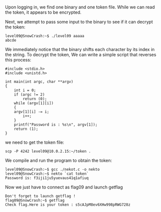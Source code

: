 Upon logging in, we find one binary and one token file. While we can read the token, it appears to be encrypted.

Next, we attempt to pass some input to the binary to see if it can decrypt the token:

```
level09@SnowCrash:~$ ./level09 aaaaa
abcde
```

We immediately notice that the binary shifts each character by its index in the string. To decrypt the token,
We can write a simple script that reverses this process:
```
#include <stdio.h>
#include <unistd.h>

int main(int argc, char **argv)
{
    int i = 0;
    if (argc != 2)
        return (0);
    while (argv[1][i])
    {
	argv[1][i] -= i;
        i++;
    }
    printf("Password is : %s\n", argv[1]);
    return (1);
}
```
we need to get the token file:
```
scp -P 4242 level09@10.0.2.15:~/token .
```

We compile and run the program to obtain the token:

```
level09@SnowCrash:~$ gcc ./nekot.c -o nekto
level09@SnowCrash:~$ nekto `cat token`
Password is: f3iji1ju5yuevaus41q1afiuq
```
Now we just have to connect as flag09 and launch getflag

```
Don't forget to launch getflag !
flag09@SnowCrash:~$ getflag
Check flag.Here is your token : s5cAJpM8ev6XHw998pRWG728z
```
